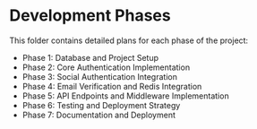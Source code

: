 # Development Phases

This folder contains detailed plans for each phase of the project:

- Phase 1: Database and Project Setup
- Phase 2: Core Authentication Implementation
- Phase 3: Social Authentication Integration
- Phase 4: Email Verification and Redis Integration
- Phase 5: API Endpoints and Middleware Implementation
- Phase 6: Testing and Deployment Strategy
- Phase 7: Documentation and Deployment
